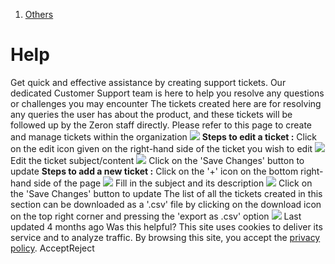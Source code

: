   1. [Others](https://docs.zeron.one/cyber-risk-posture-management-platform-cprm/others)


# Help
Get quick and effective assistance by creating support tickets. Our dedicated Customer Support team is here to help you resolve any questions or challenges you may encounter
The tickets created here are for resolving any queries the user has about the product, and these tickets will be followed up by the Zeron staff directly. Please refer to this page to create and manage tickets within the organization 
![](https://docs.zeron.one/~gitbook/image?url=https%3A%2F%2F2854935529-files.gitbook.io%2F%7E%2Ffiles%2Fv0%2Fb%2Fgitbook-x-prod.appspot.com%2Fo%2Fspaces%252FvyU3NMiz2Rw6Y9PJdkUQ%252Fuploads%252Fkyv5hthludRwdUON99ut%252FHelp-2baf8b17c47ce7e42903c89347b5777a.png%3Falt%3Dmedia%26token%3D2658db06-f0bb-4680-a9b1-f7ddd21f9c2f&width=768&dpr=4&quality=100&sign=249a7463&sv=2)
**Steps to edit a ticket :**
Click on the edit icon given on the right-hand side of the ticket you wish to edit 
![](https://docs.zeron.one/~gitbook/image?url=https%3A%2F%2F2854935529-files.gitbook.io%2F%7E%2Ffiles%2Fv0%2Fb%2Fgitbook-x-prod.appspot.com%2Fo%2Fspaces%252FvyU3NMiz2Rw6Y9PJdkUQ%252Fuploads%252FTnCbWuqeCnV4SxxCRrh8%252Fimage.png%3Falt%3Dmedia%26token%3D19e6f870-022e-4713-957c-7943d1fb64f2&width=768&dpr=4&quality=100&sign=dcbe242&sv=2)
Edit the ticket subject/content 
![](https://docs.zeron.one/~gitbook/image?url=https%3A%2F%2F2854935529-files.gitbook.io%2F%7E%2Ffiles%2Fv0%2Fb%2Fgitbook-x-prod.appspot.com%2Fo%2Fspaces%252FvyU3NMiz2Rw6Y9PJdkUQ%252Fuploads%252FL4mqdj2ZfvFDLimwzvpb%252FEdit-ticket-2-68fe823ce5c9fedc080fc02212f4f769.png%3Falt%3Dmedia%26token%3Da687de2b-b8e3-4586-9df5-dee628e53090&width=768&dpr=4&quality=100&sign=22910ea6&sv=2)
Click on the 'Save Changes' button to update 
**Steps to add a new ticket :**
Click on the '+' icon on the bottom right-hand side of the page 
![](https://docs.zeron.one/~gitbook/image?url=https%3A%2F%2F2854935529-files.gitbook.io%2F%7E%2Ffiles%2Fv0%2Fb%2Fgitbook-x-prod.appspot.com%2Fo%2Fspaces%252FvyU3NMiz2Rw6Y9PJdkUQ%252Fuploads%252FagkDCnwD7Kt250YOgNkM%252FAdd-ticket-1-1e211ceb8e70aad477fedcf22b02c971.png%3Falt%3Dmedia%26token%3D25e9f4fc-40d6-44f3-bedf-0547b96d65fc&width=768&dpr=4&quality=100&sign=84e290a0&sv=2)
Fill in the subject and its description 
![](https://docs.zeron.one/~gitbook/image?url=https%3A%2F%2F2854935529-files.gitbook.io%2F%7E%2Ffiles%2Fv0%2Fb%2Fgitbook-x-prod.appspot.com%2Fo%2Fspaces%252FvyU3NMiz2Rw6Y9PJdkUQ%252Fuploads%252FRru6GRIEpJ71sw5IzTzI%252FAdd-ticket-2.png%3Falt%3Dmedia%26token%3D09b62c00-0577-4229-92e0-c610fd892d78&width=768&dpr=4&quality=100&sign=91062249&sv=2)
Click on the 'Save Changes' button to update 
The list of all the tickets created in this section can be downloaded as a '.csv' file by clicking on the download icon on the top right corner and pressing the 'export as .csv' option 
![](https://docs.zeron.one/~gitbook/image?url=https%3A%2F%2F2854935529-files.gitbook.io%2F%7E%2Ffiles%2Fv0%2Fb%2Fgitbook-x-prod.appspot.com%2Fo%2Fspaces%252FvyU3NMiz2Rw6Y9PJdkUQ%252Fuploads%252FhnXfktiUOhGvrFJ66mgE%252FDownload-tickets-9194577ba7855576c103f5e2fc451cfd.png%3Falt%3Dmedia%26token%3Db344182e-8bc1-4ede-962d-3e92bec9954d&width=768&dpr=4&quality=100&sign=a0845231&sv=2)
Last updated 4 months ago
Was this helpful?
This site uses cookies to deliver its service and to analyze traffic. By browsing this site, you accept the [privacy policy](https://zeron.one/privacy-policy/).
AcceptReject

